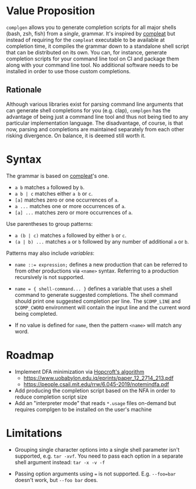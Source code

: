 # Value Proposition

`complgen` allows you to generate completion scripts for all major shells (bash, zsh, fish) from a *single*,
grammar.  It's inspired by [compleat](https://github.com/mbrubeck/compleat/) but instead of requiring for the
`compleat` executable to be available at completion time, it compiles the grammar down to a standalone shell
script that can be distributed on its own.  You can, for instance, generate completion scripts for your
command line tool on CI and package them along with your command line tool.  No additional software needs to
be installed in order to use those custom completions.

## Rationale

Although various libraries exist for parsing command line arguments that can generate shell completions for
you (e.g. clap), `complgen` has the advantage of being just a command line tool and thus not being tied to any
particular implementation language.  The disadvantage, of course, is that now, parsing and completions are
maintained separately from each other risking divergence.  On balance, it is deemed still worth it.

# Syntax

The grammar is based on [compleat](https://github.com/mbrubeck/compleat/blob/master/README.markdown#syntax)'s one.

 * `a b` matches `a` followed by `b`.
 * `a b | c` matches either `a b` or `c`.
 * `[a]` matches zero or one occurrences of `a`.
 * `a ...` matches one or more occurrences of `a`.
 * `[a] ...` matches zero or more occurrences of `a`.

Use parentheses to group patterns:

 * `a (b | c)` matches `a` followed by either `b` or `c`.
 * `(a | b) ...` matches `a` or `b` followed by any number of additional
   `a` or `b`.

Patterns may also include *variables*:

 * `name ::= expression;` defines a new production that can be referred to from other productions via `<name>`
   syntax.  Referring to a production recursively is not supported.

 * `name = { shell-command... }` defines a variable that uses a shell command to generate suggested
   completions.  The shell command should print one suggested completion per line.  The `$COMP_LINE` and
   `$COMP_CWORD` environment will contain the input line and the current word being completed.

 * If no value is defined for `name`, then the pattern `<name>` will match any word.

# Roadmap

 * Implement DFA minimization via [Hopcroft's algorithm](https://en.wikipedia.org/wiki/DFA_minimization#Hopcroft's_algorithm)
    * https://www.uobabylon.edu.iq/eprints/paper_12_2714_213.pdf
    * https://people.csail.mit.edu/rrw/6.045-2019/notemindfa.pdf
 * Add producing the completion script based on the NFA in order to reduce completion script size
 * Add an "interpreter mode" that reads `*.usage` files on-demand but requires complgen to be installed on the user's machine

# Limitations

 * Grouping single character options into a single shell parameter isn't supported, e.g. `tar -xvf`.  You need
   to pass each option in a separate shell argument instead: `tar -x -v -f`

 * Passing option arguments using `=` is not supported.  E.g. `--foo=bar` doesn't work, but `--foo bar` does.
